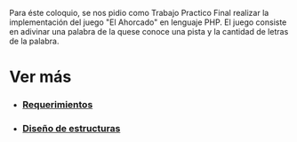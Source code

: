 Para éste coloquio, se nos pidio como Trabajo Practico Final realizar la implementación del juego "El Ahorcado" en lenguaje PHP. El juego consiste en adivinar una palabra de la quese conoce una pista y la cantidad de letras de la palabra.

# Ver más
* ### [Requerimientos](https://github.com/jmarcosg/college/blob/master/TDW/1/IP/TP%20Final/TPFinal2020_2.pdf)

* ### [Diseño de estructuras](https://github.com/jmarcosg/college/blob/master/TDW/1/IP/TP%20Final/TPFinal2020_2.pdf)